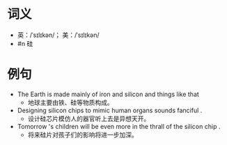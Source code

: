 # 词义
- 英：/ˈsɪlɪkən/； 美：/ˈsɪlɪkən/
- #n 硅
# 例句
- The Earth is made mainly of iron and silicon and things like that
	- 地球主要由铁、硅等物质构成。
- Designing silicon chips to mimic human organs sounds fanciful .
	- 设计硅芯片模仿人的器官听上去是异想天开。
- Tomorrow 's children will be even more in the thrall of the silicon chip .
	- 将来硅片对孩子们的影响将进一步加深。
